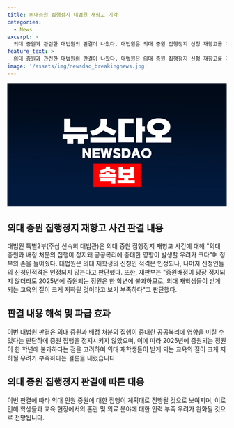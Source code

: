 ```yaml
---
title: 의대증원 집행정지 대법원 재항고 기각
categories:
  - News
excerpt: >
  의대 증원과 관련한 대법원의 판결이 나왔다. 대법원은 의대 증원 집행정지 신청 재항고를 기각했는데, 이로써 정부의 의대 증원 및 배정 처분이 집행 중단될 우려는 크지 않다는 결론을 내렸다. 또한, 2025년 의료인 양성에 필요한 교육이 불가능하거나 질이 떨어질 우려가 있다는 주장에 대해서도 논거가 부족하다는 입장을 밝혔다. 국민의 보건에 핵심적인 역할을 하는 의대 정원 증원에 막대한 지장을 초래할 우려가 있다고 언급하면서, 증원배정의 집행이 중단될 경우 수험생들과 교육 현장에 혼란을 야기할 수 있다고 강조했다.
feature_text: >
  의대 증원과 관련한 대법원의 판결이 나왔다. 대법원은 의대 증원 집행정지 신청 재항고를 기각했는데, 이로써 정부의 의대 증원 및 배정 처분이 집행 중단될 우려는 크지 않다는 결론을 내렸다. 또한, 2025년 의료인 양성에 필요한 교육이 불가능하거나 질이 떨어질 우려가 있다는 주장에 대해서도 논거가 부족하다는 입장을 밝혔다. 국민의 보건에 핵심적인 역할을 하는 의대 정원 증원에 막대한 지장을 초래할 우려가 있다고 언급하면서, 증원배정의 집행이 중단될 경우 수험생들과 교육 현장에 혼란을 야기할 수 있다고 강조했다.
image: '/assets/img/newsdao_breakingnews.jpg'
---
```


<p><img src="/assets/img/newsdao_breakingnews.jpg" alt="koreaapp 속보" /></p>

<h2 data-ke-size="size26">의대 증원 집행정지 재항고 사건 판결 내용</h2>

<p data-ke-size="size16">
    대법원 특별2부(주심 신숙희 대법관)은 의대 증원 집행정지 재항고 사건에 대해 "의대 증원과 배정 처분의 집행이 정지돼 공공복리에 중대한 영향이 발생할 우려가 크다"며 정부의 손을 들어줬다. 대법원은 의대 재학생의 신청인 적격은 인정되나, 나머지 신청인들의 신청인적격은 인정되지 않는다고 판단했다. 또한, 재판부는 "증원배정이 당장 정지되지 않더라도 2025년에 증원되는 정원은 한 학년에 불과하므로, 의대 재학생들이 받게 되는 교육의 질이 크게 저하될 것이라고 보기 부족하다"고 판단했다.
</p>

<h2 data-ke-size="size26">판결 내용 해석 및 파급 효과</h2>

<p data-ke-size="size16">
    이번 대법원 판결은 의대 증원과 배정 처분의 집행이 중대한 공공복리에 영향을 미칠 수 있다는 판단하에 증원 집행을 정지시키지 않았으며, 이에 따라 2025년에 증원되는 정원이 한 학년에 불과하다는 점을 고려하여 의대 재학생들이 받게 되는 교육의 질이 크게 저하될 우려가 부족하다는 결론을 내렸습니다.
</p>

<h2 data-ke-size="size26">의대 증원 집행정지 판결에 따른 대응</h2>

<p data-ke-size="size16">
    이번 판결에 따라 의대 인원 증원에 대한 집행이 계획대로 진행될 것으로 보여지며, 이로 인해 학생들과 교육 현장에서의 혼란 및 의료 분야에 대한 인력 부족 우려가 완화될 것으로 전망됩니다.
</p>

